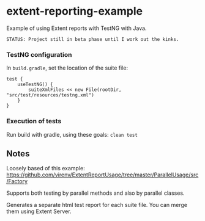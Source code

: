# extent-reporting-example

Example of using Extent reports with TestNG with Java.

    STATUS: Project still in beta phase until I work out the kinks.

### TestNG configuration

In `build.gradle`, set the location of the suite file:

    test {
        useTestNG() {
            suiteXmlFiles << new File(rootDir, "src/test/resources/testng.xml")
        }
    }

### Execution of tests

Run build with gradle, using these goals: `clean test`

## Notes

Loosely based of this example: https://github.com/virenv/ExtentReportUsage/tree/master/ParallelUsage/src/Factory

Supports both testing by parallel methods and also by parallel classes.

Generates a separate html test report for each suite file.  You can merge them using Extent Server.
